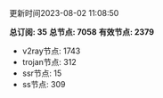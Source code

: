 更新时间2023-08-02 11:08:50

**总订阅: 35**
**总节点: 7058**
**有效节点: 2379**
- v2ray节点: 1743
- trojan节点: 312
- ssr节点: 15
- ss节点: 309
